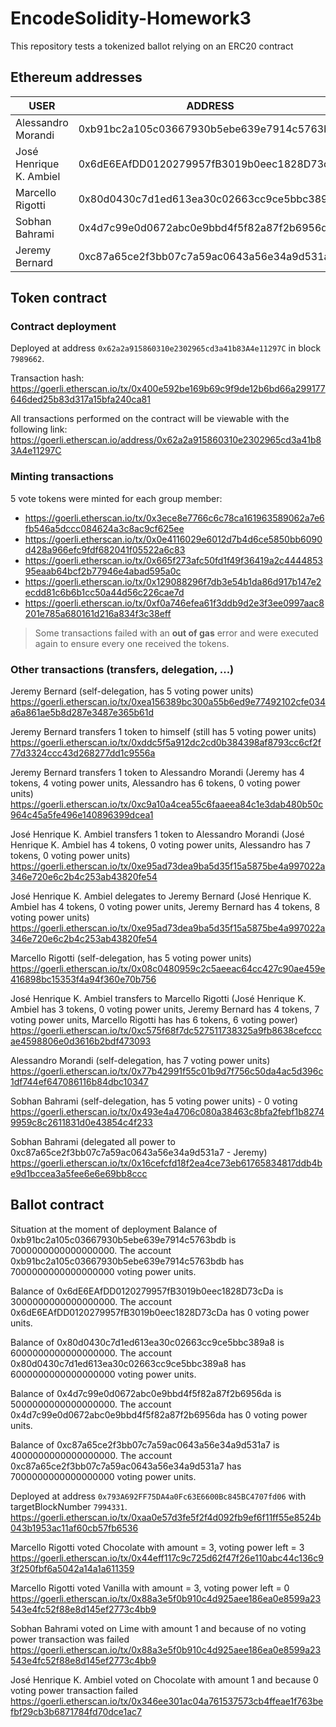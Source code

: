 # EncodeSolidity-Homework3

This repository tests a tokenized ballot relying on an ERC20 contract

## Ethereum addresses

| USER                    | ADDRESS                                       |
|-------------------------|-----------------------------------------------|
| Alessandro Morandi      | 0xb91bc2a105c03667930b5ebe639e7914c5763bdb    |
| José Henrique K. Ambiel | 0x6dE6EAfDD0120279957fB3019b0eec1828D73cDa    |
| Marcello Rigotti        | 0x80d0430c7d1ed613ea30c02663cc9ce5bbc389a8    |
| Sobhan Bahrami          | 0x4d7c99e0d0672abc0e9bbd4f5f82a87f2b6956da    |
| Jeremy Bernard          | 0xc87a65ce2f3bb07c7a59ac0643a56e34a9d531a7    |


## Token contract

### Contract deployment

Deployed at address `0x62a2a915860310e2302965cd3a41b83A4e11297C` in block `7989662`.

Transaction hash:
https://goerli.etherscan.io/tx/0x400e592be169b69c9f9de12b6bd66a299177646ded25b83d317a15bfa240ca81

All transactions performed on the contract will be viewable with the following link:
https://goerli.etherscan.io/address/0x62a2a915860310e2302965cd3a41b83A4e11297C

### Minting transactions

5 vote tokens were minted for each group member:

* https://goerli.etherscan.io/tx/0x3ece8e7766c6c78ca161963589062a7e6fb546a5dccc084624a3c8ac9cf625ee
* https://goerli.etherscan.io/tx/0x0e4116029e6012d7b4d6ce5850bb6090d428a966efc9fdf682041f05522a6c83
* https://goerli.etherscan.io/tx/0x665f273afc50fd1f49f36419a2c444485395eaab64bcf2b77946e4abad595a0c
* https://goerli.etherscan.io/tx/0x129088296f7db3e54b1da86d917b147e2ecdd81c6b6b1cc50a44d56c226cae7d
* https://goerli.etherscan.io/tx/0xf0a746efea61f3ddb9d2e3f3ee0997aac8201e785a680161d216a834f3c38eff


> Some transactions failed with an **out of gas** error and were executed again to ensure every one received the tokens.

### Other transactions (transfers, delegation, ...)

Jeremy Bernard (self-delegation, has 5 voting power units)
https://goerli.etherscan.io/tx/0xea156389bc300a55b6ed9e77492102cfe034a6a861ae5b8d287e3487e365b61d

Jeremy Bernard transfers 1 token to himself (still has 5 voting power units)
https://goerli.etherscan.io/tx/0xddc5f5a912dc2cd0b384398af8793cc6cf2f77d3324ccc43d268277dd1c9556a

Jeremy Bernard transfers 1 token to Alessandro Morandi (Jeremy has 4 tokens, 4 voting power units, Alessandro has 6 tokens, 0 voting power units)
https://goerli.etherscan.io/tx/0xc9a10a4cea55c6faaeea84c1e3dab480b50c964c45a5fe496e140896399dcea1

José Henrique K. Ambiel transfers 1 token to Alessandro Morandi (José Henrique K. Ambiel has 4 tokens, 0 voting power units, Alessandro has 7 tokens, 0 voting power units)
https://goerli.etherscan.io/tx/0xe95ad73dea9ba5d35f15a5875be4a997022a346e720e6c2b4c253ab43820fe54

José Henrique K. Ambiel delegates to Jeremy Bernard (José Henrique K. Ambiel has 4 tokens, 0 voting power units, Jeremy Bernard has 4 tokens, 8 voting power units)
https://goerli.etherscan.io/tx/0xe95ad73dea9ba5d35f15a5875be4a997022a346e720e6c2b4c253ab43820fe54

Marcello Rigotti (self-delegation, has 5 voting power units)
https://goerli.etherscan.io/tx/0x08c0480959c2c5aeeac64cc427c90ae459e416898bc15353f4a94f360e70b756

José Henrique K. Ambiel transfers to Marcello Rigotti (José Henrique K. Ambiel has 3 tokens, 0 voting power units, Jeremy Bernard has 4 tokens, 7 voting power units, Marcello Rigotti has has 6 tokens, 6 voting power)
https://goerli.etherscan.io/tx/0xc575f68f7dc527511738325a9fb8638cefcccae4598806e0d3616b2bdf473093

Alessandro Morandi (self-delegation, has 7 voting power units)
https://goerli.etherscan.io/tx/0x77b42991f55c01b9d7f756c50da4ac5d396c1df744ef647086116b84dbc10347

Sobhan Bahrami (self-delegation, has 5 voting power units) - 0 voting 
https://goerli.etherscan.io/tx/0x493e4a4706c080a38463c8bfa2febf1b82749959c8c2611831d0e43854c4f233

Sobhan Bahrami (delegated all power to 0xc87a65ce2f3bb07c7a59ac0643a56e34a9d531a7 - Jeremy)
https://goerli.etherscan.io/tx/0x16cefcfd18f2ea4ce73eb61765834817ddb4be9d1bccea3a5fee6e6e69bb8ccc



## Ballot contract
Situation at the moment of deployment
Balance of 0xb91bc2a105c03667930b5ebe639e7914c5763bdb is 7000000000000000000.
The account 0xb91bc2a105c03667930b5ebe639e7914c5763bdb has 7000000000000000000 voting power units.

Balance of 0x6dE6EAfDD0120279957fB3019b0eec1828D73cDa is 3000000000000000000.
The account 0x6dE6EAfDD0120279957fB3019b0eec1828D73cDa has 0 voting power units.

Balance of 0x80d0430c7d1ed613ea30c02663cc9ce5bbc389a8 is 6000000000000000000.
The account 0x80d0430c7d1ed613ea30c02663cc9ce5bbc389a8 has 6000000000000000000 voting power units.

Balance of 0x4d7c99e0d0672abc0e9bbd4f5f82a87f2b6956da is 5000000000000000000.
The account 0x4d7c99e0d0672abc0e9bbd4f5f82a87f2b6956da has 0 voting power units.

Balance of 0xc87a65ce2f3bb07c7a59ac0643a56e34a9d531a7 is 4000000000000000000.
The account 0xc87a65ce2f3bb07c7a59ac0643a56e34a9d531a7 has 7000000000000000000 voting power units.


Deployed at address `0x793A692FF75DA4a0Fc63E6600Bc845BC4707fd06` with targetBlockNumber `7994331`.
https://goerli.etherscan.io/tx/0xaa0e57d3fe5f2f4d092fb9ef6f11ff55e8524b043b1953ac11af60cb57fb6536

Marcello Rigotti voted Chocolate with amount = 3, voting power left = 3
https://goerli.etherscan.io/tx/0x44eff117c9c725d62f47f26e110abc44c136c93f250fbf6a5042a14a1a611359

Marcello Rigotti voted Vanilla with amount = 3, voting power left = 0
https://goerli.etherscan.io/tx/0x88a3e5f0b910c4d925aee186ea0e8599a23543e4fc52f88e8d145ef2773c4bb9

Sobhan Bahrami voted on Lime with amount 1 and because of no voting power transaction was failed
https://goerli.etherscan.io/tx/0x88a3e5f0b910c4d925aee186ea0e8599a23543e4fc52f88e8d145ef2773c4bb9

José Henrique K. Ambiel voted on Chocolate with amount 1 and because 0 voting power transaction failed
https://goerli.etherscan.io/tx/0x346ee301ac04a761537573cb4ffeae1f763befbf29cb3b6871784fd70dce1ac7
